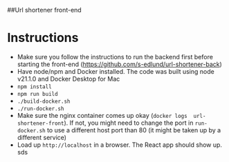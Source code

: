 ##Url shortener front-end

# Instructions

* Make sure you follow the instructions to run the backend first before starting the front-end (https://github.com/s-edlund/url-shortener-back)
* Have node/npm and Docker installed. The code was built using node v21.1.0 and Docker Desktop for Mac
* `npm install`
* `npm run build`
* `./build-docker.sh`
* `./run-docker.sh`
* Make sure the nginx container comes up okay (`docker logs  url-shortener-front`). If not, you might need to change the port in `run-docker.sh` to use a different host port than 80 (it might be taken up by a different service)
* Load up `http://localhost` in a browser. The React app should show up.
sds